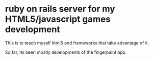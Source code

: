 # ruby on rails server for my HTML5/javascript games development

This is to teach myself html5 and frameworks that take advantage of it.

So far, Its been mostly developments of the fingerpaint app.
